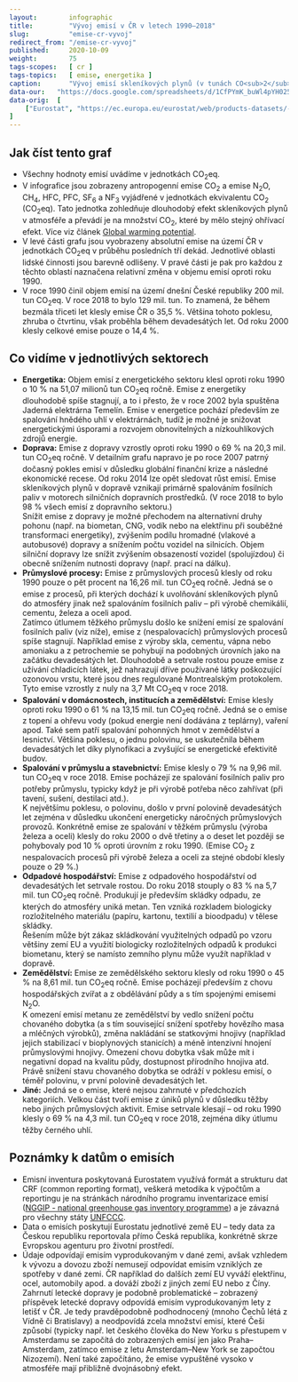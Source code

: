 ```yaml
---
layout:        infographic
title:         "Vývoj emisí v ČR v letech 1990–2018"
slug:          "emise-cr-vyvoj"
redirect_from: "/emise-cr-vyvoj"
published:     2020-10-09
weight:        75
tags-scopes:   [ cr ]
tags-topics:   [ emise, energetika ]
caption:       "Vývoj emisí skleníkových plynů (v tunách CO<sub>2</sub> ekvivalentu) v ČR v jednotlivých sektorech lidské činnosti během let a jejich relativní změny. Od roku 1990, kdy dosahovaly 200 mil. tun CO<sub>2</sub>eq, klesly celkové emise ČR o více než třetinu na 129 mil. tun CO<sub>2</sub>eq v roce 2018."
data-our:   "https://docs.google.com/spreadsheets/d/1CfPYmK_buWl4pYH025dbCo3mj2bCzZ2udxRbUujdrm0/edit?usp=sharing"
data-orig:  [
    ["Eurostat", "https://ec.europa.eu/eurostat/web/products-datasets/-/ENV_AIR_GGE"]
]
---
```


## Jak číst tento graf

* Všechny hodnoty emisí uvádíme v jednotkách <glossary id="co2eq">CO<sub>2</sub>eq</glossary>.
* V infografice jsou zobrazeny <glossary id="antropogennisklenikoveplyny">antropogenní emise</glossary> CO<sub>2</sub> a emise N<sub>2</sub>O, CH<sub>4</sub>, HFC, PFC, SF<sub>6</sub> a NF<sub>3</sub> vyjádřené v jednotkách ekvivalentu CO<sub>2</sub> (CO<sub>2</sub>eq). Tato jednotka zohledňuje dlouhodobý efekt skleníkových plynů v atmosféře a převádí je na množství CO<sub>2</sub>, které by mělo stejný ohřívací efekt. Více viz článek [Global warming potential](https://en.wikipedia.org/wiki/Global_warming_potential).
* V levé části grafu jsou vyobrazeny absolutní emise na území ČR v jednotkách CO<sub>2</sub>eq v průběhu posledních tří dekád. Jednotlivé oblasti lidské činnosti jsou barevně odlišeny. V pravé části je pak pro každou z těchto oblastí naznačena relativní změna v objemu emisí oproti roku 1990.
* V roce 1990 činil objem emisí na území dnešní České republiky 200 mil. tun CO<sub>2</sub>eq. V roce 2018 to bylo 129 mil. tun. To znamená, že během bezmála třiceti let klesly emise ČR o 35,5 %. Většina tohoto poklesu, zhruba o čtvrtinu, však proběhla během devadesátých let. Od roku 2000 klesly celkové emise pouze o 14,4 %.

## Co vidíme v jednotlivých sektorech

* __Energetika:__ Objem emisí z energetického sektoru klesl oproti roku 1990 o 10 % na 51,07 milionů tun CO<sub>2</sub>eq ročně. Emise z energetiky dlouhodobě spíše stagnují, a to i přesto, že v roce 2002 byla spuštěna Jaderná elektrárna Temelín. Emise v energetice pochází především ze spalování hnědého uhlí v elektrárnách, tudíž je možné je snižovat energetickými úsporami a rozvojem obnovitelných a nízkouhlíkových zdrojů energie.
* __Doprava:__ Emise z dopravy vzrostly oproti roku 1990 o 69 % na 20,3 mil. tun CO<sub>2</sub>eq ročně. V detailním grafu napravo je po roce 2007 patrný dočasný pokles emisí v důsledku globální finanční krize a následné ekonomické recese. Od roku 2014 lze opět sledovat růst emisí. Emise skleníkových plynů v dopravě vznikají primárně spalováním fosilních paliv v motorech silničních dopravních prostředků. (V roce 2018 to bylo 98 % všech emisí z dopravního sektoru.)  
Snížit emise z dopravy je možné přechodem na alternativní druhy pohonu (např. na biometan, CNG, vodík nebo na elektřinu při souběžné transformaci energetiky), zvýšením podílu hromadné (vlakové a autobusové) dopravy a snížením počtu vozidel na silnicích. Objem silniční dopravy lze snížit zvýšením obsazeností vozidel (spolujízdou) či obecně snížením nutnosti dopravy (např. prací na dálku).
* __Průmyslové procesy:__ Emise z průmyslových procesů klesly od roku 1990 pouze o pět procent na 16,26 mil. tun CO<sub>2</sub>eq ročně. Jedná se o emise z procesů, při kterých dochází k uvolňování skleníkových plynů do atmosféry jinak než spalováním fosilních paliv – při výrobě chemikálií, cementu, železa a oceli apod.  
Zatímco útlumem těžkého průmyslu došlo ke snížení emisí ze spalování fosilních paliv (viz níže), emise z (nespalovacích) průmyslových procesů spíše stagnují. Například emise z výroby skla, cementu, vápna nebo amoniaku a z petrochemie se pohybují na podobných úrovních jako na začátku devadesátých let. Dlouhodobě a setrvale rostou pouze emise z užívání chladicích látek, jež nahrazují dříve používané látky poškozující ozonovou vrstu, které jsou dnes regulované Montrealským protokolem. Tyto emise vzrostly z nuly na 3,7 Mt CO<sub>2</sub>eq v roce 2018.
* __Spalování v domácnostech, institucích a zemědělství:__ Emise klesly oproti roku 1990 o 61 % na 13,15 mil. tun CO<sub>2</sub>eq ročně. Jedná se o emise z topení a ohřevu vody (pokud energie není dodávána z teplárny), vaření apod. Také sem patří spalování pohonných hmot v zemědělství a lesnictví. Většina poklesu, o jednu polovinu, se uskutečnila během devadesátých let díky plynofikaci a zvyšující se energetické efektivitě budov.
* __Spalování v průmyslu a stavebnictví:__ Emise klesly o 79 % na 9,96 mil. tun CO<sub>2</sub>eq v roce 2018. Emise pocházejí ze spalování fosilních paliv pro potřeby průmyslu, typicky když je při výrobě potřeba něco zahřívat (při tavení, sušení, destilaci atd.).  
K největšímu poklesu, o polovinu, došlo v první polovině devadesátých let zejména v důsledku ukončení energeticky náročných průmyslových provozů. Konkrétně emise ze spalování v těžkém průmyslu (výroba železa a oceli) klesly do roku 2000 o dvě třetiny a o deset let později se pohybovaly pod 10 % oproti úrovním z roku 1990. (Emise CO<sub>2</sub> z nespalovacích procesů při výrobě železa a oceli za stejné období klesly pouze o 29 %.)
* __Odpadové hospodářství:__ Emise z odpadového hospodářství od devadesátých let setrvale rostou. Do roku 2018 stouply o 83 % na 5,7 mil. tun CO<sub>2</sub>eq ročně. Produkují je především skládky odpadu, ze kterých do atmosféry uniká metan. Ten vzniká rozkladem biologicky rozložitelného materiálu (papíru, kartonu, textilií a bioodpadu) v tělese skládky.  
Řešením může být zákaz skládkování využitelných odpadů po vzoru většiny zemí EU a využití biologicky rozložitelných odpadů k produkci biometanu, který se namísto zemního plynu může využít například v dopravě.
* __Zemědělství:__ Emise ze zemědělského sektoru klesly od roku 1990 o 45 % na 8,61 mil. tun CO<sub>2</sub>eq ročně. Emise pocházejí především z chovu hospodářských zvířat a z obdělávání půdy a s tím spojenými emisemi N<sub>2</sub>O.  
K omezení emisí metanu ze zemědělství by vedlo snížení počtu chovaného dobytka (a s tím související snížení spotřeby hovězího masa a mléčných výrobků), změna nakládání se statkovými hnojivy (například jejich stabilizací v bioplynových stanicích) a méně intenzivní hnojení průmyslovými hnojivy. Omezení chovu dobytka však může mít i negativní dopad na kvalitu půdy, dostupnost přírodního hnojiva atd.  
Právě snížení stavu chovaného dobytka se odráží v poklesu emisí, o téměř polovinu, v první polovině devadesátých let.
* __Jiné:__ Jedná se o emise, které nejsou zahrnuté v předchozích kategoriích. Velkou část tvoří emise z úniků plynů v důsledku těžby nebo jiných průmyslových aktivit. Emise setrvale klesají – od roku 1990 klesly o 69 % na 4,3 mil. tun CO<sub>2</sub>eq v roce 2018, zejména díky útlumu těžby černého uhlí.

## Poznámky k datům o emisích

* Emisní inventura poskytovaná Eurostatem využívá formát a strukturu dat CRF (common reporting format), veškerá metodika k výpočtům a reportingu je na stránkách národního programu inventarizace emisí ([NGGIP - national greenhouse gas inventory programme](https://www.ipcc-nggip.iges.or.jp/)) a je závazná pro všechny státy [UNFCCC](https://cs.wikipedia.org/wiki/R%C3%A1mcov%C3%A1_%C3%BAmluva_OSN_o_zm%C4%9Bn%C4%9B_klimatu).
* Data o emisích poskytují Eurostatu jednotlivé země EU – tedy data za Českou republiku reportovala přímo Česká republika, konkrétně skrze Evropskou agenturu pro životní prostředí.
* Údaje odpovídají emisím vyprodukovaným v dané zemi, avšak vzhledem k vývozu a dovozu zboží nemusejí odpovídat emisím vzniklých ze spotřeby v dané zemi. ČR například do dalších zemí EU vyváží elektřinu, ocel, automobily apod. a dováží zboží z jiných zemí EU nebo z Číny. Zahrnutí letecké dopravy je podobně problematické – zobrazený příspěvek letecké dopravy odpovídá emisím vyprodukovaným lety z letišť v ČR. Je tedy pravděpodobně podhodnocený (mnoho Čechů létá z Vídně či Bratislavy) a neodpovídá zcela množství emisí, které Češi způsobí (typicky např. let českého člověka do New Yorku s přestupem v Amsterdamu se započítá do zobrazených emisí jen jako Praha–Amsterdam, zatímco emise z letu Amsterdam–New York se započtou Nizozemí). Není také započítáno, že emise vypuštěné vysoko v atmosféře mají přibližně dvojnásobný efekt.
